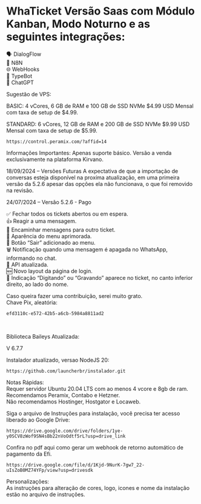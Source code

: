 # WhaTicket Versão Saas com Módulo Kanban, Modo Noturno e as seguintes integrações:</br>

🗣️ DialogFlow</br>
🔄 N8N</br>
🌐 WebHooks</br>
🤖 TypeBot</br>
💬 ChatGPT</br>

Sugestão de VPS:

BASIC: 4 vCores, 6 GB de RAM e 100 GB de SSD NVMe $4.99 USD Mensal com taxa de setup de $4.99.

STANDARD: 6 vCores, 12 GB de RAM e 200 GB de SSD NVMe $9.99 USD Mensal com taxa de setup de $5.99.

```
https://control.peramix.com/?affid=14
```
Informações Importantes:
Apenas suporte básico.
Versão a venda exclusivamente na plataforma Kirvano.

18/09/2024 – Versões Futuras
A expectativa de que a importação de conversas esteja disponível na proxíma atualização, em uma primeira versão da 5.2.6 apesar das opções ela não funcionava, o que foi removido na revisão.

24/07/2024 – Versão 5.2.6 - Pago

✅ Fechar todos os tickets abertos ou em espera. </br>
👍 Reagir a uma mensagem. </br>
🔄 Encaminhar mensagens para outro ticket. </br>
🎨 Aparência do menu aprimorada. </br>
🚪 Botão “Sair” adicionado ao menu. </br>
🗑️ Notificação quando uma mensagem é apagada no WhatsApp, informando no chat. </br>
🔄 API atualizada. </br>
🆕 Novo layout da página de login. </br>
💬 Indicação “Digitando” ou “Gravando” aparece no ticket, no canto inferior direito, ao lado do nome. </br>

Caso queira fazer uma contribuição, serei muito grato.</br>
Chave Pix, aleatória:

```
efd3110c-e572-42b5-a6cb-5984a8811ad2
```
</br>

Biblioteca Baileys Atualizada:</br>

V 6.7.7

Instalador atualizado, versao NodeJS 20:

```
https://github.com/launcherbr/instalador.git
```
Notas Rápidas: </br>
Requer servidor Ubuntu 20.04 LTS com ao menos 4 vcore e 8gb de ram.</br>
Recomendamos Peramix, Contabo e Hetzner. </br>
Não recomendamos Hostinger, Hostgator e Locaweb.</br>

Siga o arquivo de Instruções para instalação, você precisa ter acesso liberado ao Google Drive:

```
https://drive.google.com/drive/folders/1ye-y0SCV8zWof9SN4sBb22nVoOdtf5rL?usp=drive_link
```

Confira no pdf aqui como gerar um webhook de retorno automático de pagamento da Efi.

```
https://drive.google.com/file/d/1Kjd-9NurK-7gw7_22-uIsZoB0MZ74YFp/view?usp=drivesdk
```
Personalizações:</br>
As instruções para alteração de cores, logo, icones e nome da instalação estão no arquivo de instruções.
